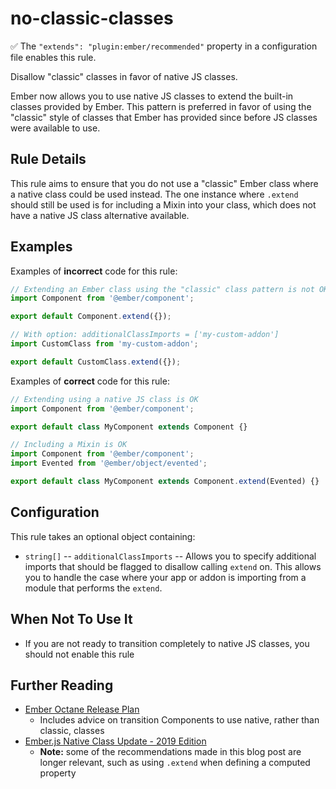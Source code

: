 # no-classic-classes

:white_check_mark: The `"extends": "plugin:ember/recommended"` property in a configuration file enables this rule.

Disallow "classic" classes in favor of native JS classes.

Ember now allows you to use native JS classes to extend the built-in classes provided by Ember. This pattern is preferred in favor of using the "classic" style of classes that Ember has provided since before JS classes were available to use.

## Rule Details

This rule aims to ensure that you do not use a "classic" Ember class where a native class could be used instead. The one instance where `.extend` should still be used is for including a Mixin into your class, which does not have a native JS class alternative available.

## Examples

Examples of **incorrect** code for this rule:

```js
// Extending an Ember class using the "classic" class pattern is not OK
import Component from '@ember/component';

export default Component.extend({});
```

```js
// With option: additionalClassImports = ['my-custom-addon']
import CustomClass from 'my-custom-addon';

export default CustomClass.extend({});
```

Examples of **correct** code for this rule:

```js
// Extending using a native JS class is OK
import Component from '@ember/component';

export default class MyComponent extends Component {}
```

```js
// Including a Mixin is OK
import Component from '@ember/component';
import Evented from '@ember/object/evented';

export default class MyComponent extends Component.extend(Evented) {}
```

## Configuration

This rule takes an optional object containing:

- `string[]` -- `additionalClassImports` -- Allows you to specify additional imports that should be flagged to disallow calling `extend` on. This allows you to handle the case where your app or addon is importing from a module that performs the `extend`.

## When Not To Use It

- If you are not ready to transition completely to native JS classes, you should not enable this rule

## Further Reading

- [Ember Octane Release Plan](https://blog.emberjs.com/2019/08/15/octane-release-plan.html)
  - Includes advice on transition Components to use native, rather than classic, classes
- [Ember.js Native Class Update - 2019 Edition](https://blog.emberjs.com/2019/01/26/emberjs-native-class-update-2019-edition.html)
  - **Note:** some of the recommendations made in this blog post are longer relevant, such as using `.extend` when defining a computed property
